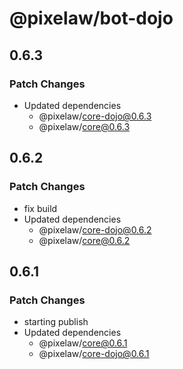 # @pixelaw/bot-dojo

## 0.6.3

### Patch Changes

- Updated dependencies
  - @pixelaw/core-dojo@0.6.3
  - @pixelaw/core@0.6.3

## 0.6.2

### Patch Changes

- fix build
- Updated dependencies
  - @pixelaw/core-dojo@0.6.2
  - @pixelaw/core@0.6.2

## 0.6.1

### Patch Changes

- starting publish
- Updated dependencies
  - @pixelaw/core@0.6.1
  - @pixelaw/core-dojo@0.6.1

